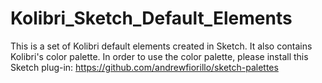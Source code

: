 # Kolibri_Sketch_Default_Elements
This is a set of Kolibri default elements created in Sketch. It also contains Kolibri's color palette. In order to use the color palette, please install this Sketch plug-in: https://github.com/andrewfiorillo/sketch-palettes
